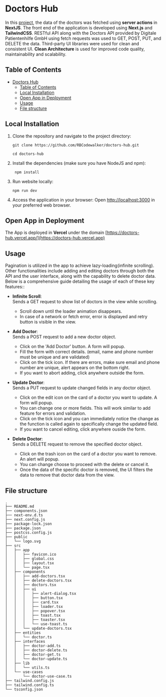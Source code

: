 # Doctors Hub

In this [project](https://doctors-hub.vercel.app), the data of the doctors was fetched using **server actions** in **NextJS**. The front end of the application is developed using **Next.js** and **TailwindCSS**. RESTful API along with the Doctors API provided by Digitale Patientenhilfe GmbH using fetch requests was used to GET, POST, PUT, and DELETE the data. Third-party UI libraries were used for clean and consistent UI. **Clean Architecture** is used for improved code quality, maintainability and scalability.

## Table of Contents

- [Doctors Hub](#doctors-hub)
  - [Table of Contents](#table-of-contents)
  - [Local Installation](#local-installation)
  - [Open App in Deployment](#open-app-in-deployment)
  - [Usage](#usage)
  - [File structure](#file-structure)

## Local Installation

1. Clone the repository and navigate to the project directory:

   ```shell
   git clone https://github.com/RBCodewalker/doctors-hub.git
   ```

   ```shell
   cd doctors-hub
   ```

2. Install the dependencies (make sure you have NodeJS and npm):

   ```shell
    npm install
   ```

3. Run website locally:

   ```shell
   npm run dev
   ```

4. Access the application in your browser:
   Open [http://localhost:3000](http://localhost:3000) in your preferred web browser.

## Open App in Deployment

The App is deployed in **Vercel** under the domain [https://doctors-hub.vercel.app/](https://doctors-hub.vercel.app)

## Usage

Pagination is utilized in the app to achieve lazy-loading(infinite scrolling). Other functionalities include adding and editing doctors through both the API and the user interface, along with the capability to delete doctor data. Below is a comprehensive guide detailing the usage of each of these key features::

- **Infinite Scroll**:\
Sends a GET request to show list of doctors in the view while scrolling.

   - Scroll down until the loader animation disappears.
   - In case of a network or fetch error, error is displayed and retry button is visible in the view.

- **Add Doctor**:\
Sends a POST request to add a new doctor object.
   
   - Click on the 'Add Doctor' button. A form will popup.
   - Fill the form with correct details. (email, name and phone number must be   unique and are validated)
   - Click on the tick icon. If there are errors, make sure email and phone number are unique, alert appears on the bottom right.
   - If you want to abort adding, click anywhere outside the form.

- **Update Doctor**:\
Sends a PUT request to update changed fields in any doctor object.

   - Click on the edit icon on the card of a doctor you want to update. A form will popup.
   - You can change one or more fields. This will work similar to add feature for errors and validation.
   - Click on the tick icon and you can immediately notice the change as the function is called again to specifically change the updated field.
   - If you want to cancel editing, click anywhere ouside the form.

- **Delete Doctor**:\
Sends a DELETE request to remove the specified doctor object.

   - Click on the trash icon on the card of a doctor you want to remove. An alert will popup.
   - You can change choose to proceed with the delete or cancel it.
   - Once the data of the specific doctor is removed, the UI filters the data to remove that doctor data from the view.

## File structure

```
.
├── README.md
├── components.json
├── next-env.d.ts
├── next.config.js
├── package-lock.json
├── package.json
├── postcss.config.js
├── public
│   └── logo.svg
├── src
│   ├── app
│   │   ├── favicon.ico
│   │   ├── global.css
│   │   ├── layout.tsx
│   │   └── page.tsx
│   ├── components
│   │   ├── add-doctors.tsx
│   │   ├── delete-doctors.tsx
│   │   ├── doctors.tsx
│   │   ├── ui
│   │   │   ├── alert-dialog.tsx
│   │   │   ├── button.tsx
│   │   │   ├── card.tsx
│   │   │   ├── loader.tsx
│   │   │   ├── popover.tsx
│   │   │   ├── toast.tsx
│   │   │   ├── toaster.tsx
│   │   │   └── use-toast.ts
│   │   └── update-doctors.tsx
│   ├── entities
│   │   └── doctor.ts
│   ├── interfaces
│   │   ├── doctor-add.ts
│   │   ├── doctor-delete.ts
│   │   ├── doctor-get.ts
│   │   └── doctor-update.ts
│   ├── lib
│   │   └── utils.ts
│   └── use-cases
│       └── doctor-use-case.ts
├── tailwind.config.js
├── tailwind.config.ts
└── tsconfig.json
```
